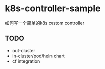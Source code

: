# k8s-controller-sample
如何写一个简单的k8s custom controller


## TODO
+ out-cluster 
+ in-cluster/pod/helm chart 
+ cf integration
